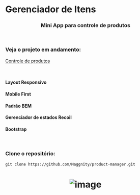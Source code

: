 # Gerenciador de Itens

### <center> Mini App para controle de produtos</center>


  <br>

### Veja o projeto em andamento:  
[Controle de produtos](https://product-manager-rm2lgbv0n-maggnity.vercel.app/)

  <br>

#### Layout Responsivo
#### Mobile First
#### Padrão BEM
#### Gerenciador de estados Recoil 
#### Bootstrap

<br>

### Clone o repositório:
```
git clone https://github.com/Maggnity/product-manager.git
```

# <center> ![image](https://user-images.githubusercontent.com/89496544/171646877-ea07ff8f-7ec8-41a5-bb9c-530483d59286.png)

  <br>